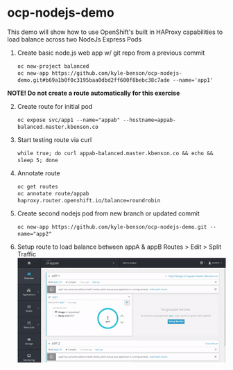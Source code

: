 # ocp-nodejs-demo
This demo will show how to use OpenShift's built in HAProxy capabilities to load balance across two NodeJs Express Pods

1. Create basic node.js web app w/ git repo from a previous commit
   ```
   oc new-project balanced
   oc new-app https://github.com/kyle-benson/ocp-nodejs-demo.git#b69a1b0f0c3195baa0dbd2ff600f8bebc38c7ade --name='app1'
   ```
  **NOTE! Do not create a route automatically for this exercise**

2. Create route for initial pod
    ```
    oc expose svc/app1 --name="appab" --hostname=appab-balanced.master.kbenson.co
    ```

3.	Start testing route via curl
    ```
    while true; do curl appab-balanced.master.kbenson.co && echo && sleep 5; done
    ```

4. Annotate route
	  ```
    oc get routes
    oc annotate route/appab haproxy.router.openshift.io/balance=roundrobin
    ```

5. Create second nodejs pod from new branch or updated commit
    ```
    oc new-app https://github.com/kyle-benson/ocp-nodejs-demo.git --name="app2"
    ```
7. Setup route to load balance between appA & appB
	 Routes > Edit > Split Traffic
  ![ocp route gif]( doc_gifs/ocp_AB_routes.gif "Enabling an AB route in the UI")
